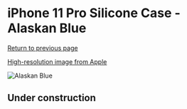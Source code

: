 # iPhone 11 Pro Silicone Case - Alaskan Blue

[Return to previous page](/iphone_11)

[High-resolution image from Apple](https://store.storeimages.cdn-apple.com/8756/as-images.apple.com/is/MX032?wid=4500&hei=4500&fmt=png)

<div style="width: 500px"><img src="/everyphone/MX032.png" alt="Alaskan Blue"></div>

## Under construction
